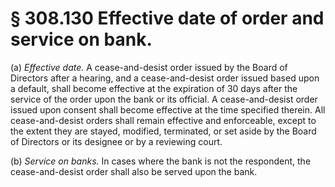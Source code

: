 # § 308.130   Effective date of order and service on bank.

(a) *Effective date.* A cease-and-desist order issued by the Board of Directors after a hearing, and a cease-and-desist order issued based upon a default, shall become effective at the expiration of 30 days after the service of the order upon the bank or its official. A cease-and-desist order issued upon consent shall become effective at the time specified therein. All cease-and-desist orders shall remain effective and enforceable, except to the extent they are stayed, modified, terminated, or set aside by the Board of Directors or its designee or by a reviewing court. 


(b) *Service on banks.* In cases where the bank is not the respondent, the cease-and-desist order shall also be served upon the bank. 




